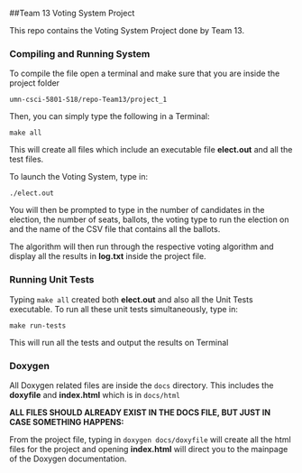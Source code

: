 ##Team 13 Voting System Project

This repo contains the Voting System Project done by Team 13.

### Compiling and Running System

To compile the file open a terminal and make sure that you are inside the project folder
```
umn-csci-5801-S18/repo-Team13/project_1
```
Then, you can simply type the following in a Terminal:
```
make all
```
This will create all files which include an executable file **elect.out** and all the test files.

To launch the Voting System, type in:
```
./elect.out
```
You will then be prompted to type in the number of candidates in the election, the number of seats, ballots, the voting type to run the election on and the name of the CSV file that contains all the ballots.

The algorithm will then run through the respective voting algorithm and display all the results in **log.txt** inside the project file.

### Running Unit Tests

Typing `make all` created both **elect.out** and also all the Unit Tests executable. To run all these unit tests simultaneously, type in:
```
make run-tests
```
This will run all the tests and output the results on Terminal

### Doxygen

All Doxygen related files are inside the `docs` directory. This includes the **doxyfile** and **index.html** which is in `docs/html`

**ALL FILES SHOULD ALREADY EXIST IN THE DOCS FILE, BUT JUST IN CASE SOMETHING HAPPENS:**

From the project file, typing in `doxygen docs/doxyfile` will create all the html files for the project and opening **index.html** will direct you to the mainpage of the Doxygen documentation.
